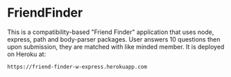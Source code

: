 # FriendFinder
This is a compatibility-based "Friend Finder" application that uses node, express, path and body-parser packages. User answers 10 questions then upon submission, they are matched with like minded member. It is deployed on Heroku at: 

    https://friend-finder-w-express.herokuapp.com


